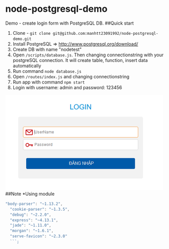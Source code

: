 # node-postgresql-demo
Demo - create login form with PostgreSQL DB.
##Quick start
1. Clone - `git clone git@github.com:manhtt23091992/node-postgresql-demo.git`
1. Install PostgreSQL => http://www.postgresql.org/download/
2. Create DB with name "nodetest"
3. Open `/scripts/database.js`. Then changing connectionstring with your postgreSQL connection. It will create table, function, insert data automatically
4. Run command `node database.js`
5. Open `/routes/index.js` and changing connectionstring
6. Run app with command `npm start`
7. Login with username: admin and password: 123456

![main](https://raw.githubusercontent.com/manhtt23091992/node-postgresql-demo/master/public/admin/images/login.PNG)
##Note
*Using module
  ```javascript
  "body-parser": "~1.13.2",
    "cookie-parser": "~1.3.5",
    "debug": "~2.2.0",
    "express": "~4.13.1",
    "jade": "~1.11.0",
    "morgan": "~1.6.1",
    "serve-favicon": "~2.3.0"
    ```;
  
